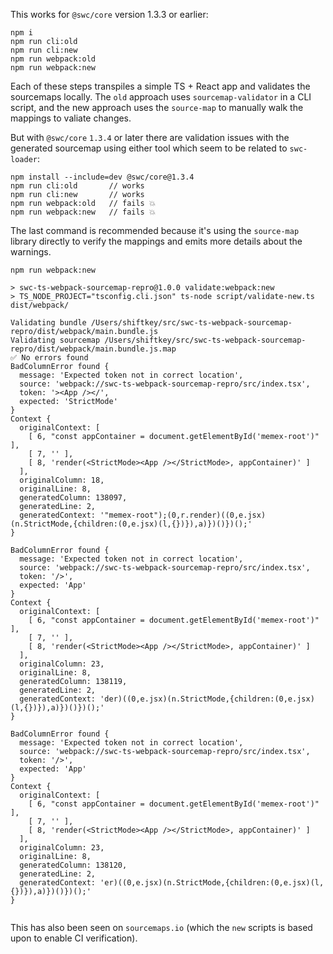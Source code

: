 This works for `@swc/core` version 1.3.3 or earlier:

```
npm i
npm run cli:old
npm run cli:new
npm run webpack:old
npm run webpack:new
```

Each of these steps transpiles a simple TS + React app and validates the
sourcemaps locally. The `old` approach uses `sourcemap-validator` in a CLI 
script, and the new approach uses the `source-map` to manually walk the mappings
to valiate changes.

But with `@swc/core` `1.3.4` or later there are validation issues with the
generated sourcemap using either tool which seem to be related to `swc-loader`:

```
npm install --include=dev @swc/core@1.3.4
npm run cli:old       // works
npm run cli:new       // works
npm run webpack:old   // fails 💥 
npm run webpack:new   // fails 💥 
```

The last command is recommended because it's using the `source-map` library
directly to verify the mappings and emits more details about the warnings.

```
npm run webpack:new

> swc-ts-webpack-sourcemap-repro@1.0.0 validate:webpack:new
> TS_NODE_PROJECT="tsconfig.cli.json" ts-node script/validate-new.ts dist/webpack/

Validating bundle /Users/shiftkey/src/swc-ts-webpack-sourcemap-repro/dist/webpack/main.bundle.js
Validating sourcemap /Users/shiftkey/src/swc-ts-webpack-sourcemap-repro/dist/webpack/main.bundle.js.map
✅ No errors found
BadColumnError found {
  message: 'Expected token not in correct location',
  source: 'webpack://swc-ts-webpack-sourcemap-repro/src/index.tsx',
  token: '><App /></',
  expected: 'StrictMode'
}
Context {
  originalContext: [
    [ 6, "const appContainer = document.getElementById('memex-root')" ],
    [ 7, '' ],
    [ 8, 'render(<StrictMode><App /></StrictMode>, appContainer)' ]
  ],
  originalColumn: 18,
  originalLine: 8,
  generatedColumn: 138097,
  generatedLine: 2,
  generatedContext: '"memex-root");(0,r.render)((0,e.jsx)(n.StrictMode,{children:(0,e.jsx)(l,{})}),a)})()})();'
}

BadColumnError found {
  message: 'Expected token not in correct location',
  source: 'webpack://swc-ts-webpack-sourcemap-repro/src/index.tsx',
  token: '/>',
  expected: 'App'
}
Context {
  originalContext: [
    [ 6, "const appContainer = document.getElementById('memex-root')" ],
    [ 7, '' ],
    [ 8, 'render(<StrictMode><App /></StrictMode>, appContainer)' ]
  ],
  originalColumn: 23,
  originalLine: 8,
  generatedColumn: 138119,
  generatedLine: 2,
  generatedContext: 'der)((0,e.jsx)(n.StrictMode,{children:(0,e.jsx)(l,{})}),a)})()})();'
}

BadColumnError found {
  message: 'Expected token not in correct location',
  source: 'webpack://swc-ts-webpack-sourcemap-repro/src/index.tsx',
  token: '/>',
  expected: 'App'
}
Context {
  originalContext: [
    [ 6, "const appContainer = document.getElementById('memex-root')" ],
    [ 7, '' ],
    [ 8, 'render(<StrictMode><App /></StrictMode>, appContainer)' ]
  ],
  originalColumn: 23,
  originalLine: 8,
  generatedColumn: 138120,
  generatedLine: 2,
  generatedContext: 'er)((0,e.jsx)(n.StrictMode,{children:(0,e.jsx)(l,{})}),a)})()})();'
}


```

This has also been seen on `sourcemaps.io` (which the `new` scripts is based
upon to enable CI verification).
